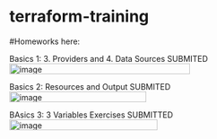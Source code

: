 # terraform-training

#Homeworks here:

Basics 1: 3. Providers and 4. Data Sources SUBMITED
<img width="322" height="19" alt="image" src="https://github.com/user-attachments/assets/127c3e38-6e09-4e21-84eb-ddf0d1288677" />

Basics 2: Resources and Output SUBMITED
<img width="244" height="19" alt="image" src="https://github.com/user-attachments/assets/baac498c-4e7f-41bb-a7a8-a07f9068a9d8" />

BAsics 3: 3  Variables Exercises SUBMITTED
<img width="264" height="19" alt="image" src="https://github.com/user-attachments/assets/203f54e9-d674-4c26-bf14-afa6c3745750" />

